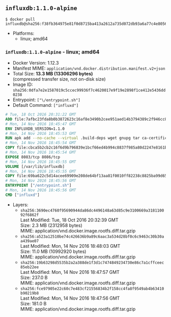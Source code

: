 ## `influxdb:1.1.0-alpine`

```console
$ docker pull influxdb@sha256:f38fb364975e81f0d8715ba413a2612a735d072db93a6a77c4e8056b7581bc84
```

-	Platforms:
	-	linux; amd64

### `influxdb:1.1.0-alpine` - linux; amd64

-	Docker Version: 1.12.3
-	Manifest MIME: `application/vnd.docker.distribution.manifest.v2+json`
-	Total Size: **13.3 MB (13306296 bytes)**  
	(compressed transfer size, not on-disk size)
-	Image ID: `sha256:0dfa7e2e1587019c5ccec99936f7c4620017e9f19e2898f1ce412e5436dd0238`
-	Entrypoint: `["\/entrypoint.sh"]`
-	Default Command: `["influxd"]`

```dockerfile
# Tue, 18 Oct 2016 20:31:22 GMT
ADD file:7afbc23fda8b0b3872623c16af8e3490b2cee951aed14b3794389c2f946cc8c7 in / 
# Mon, 14 Nov 2016 18:45:47 GMT
ENV INFLUXDB_VERSION=1.1.0
# Mon, 14 Nov 2016 18:45:53 GMT
RUN apk add --no-cache --virtual .build-deps wget gnupg tar ca-certificates &&     update-ca-certificates &&     gpg --keyserver hkp://ha.pool.sks-keyservers.net         --recv-keys 05CE15085FC09D18E99EFB22684A14CF2582E0C5 &&     wget -q https://dl.influxdata.com/influxdb/releases/influxdb-${INFLUXDB_VERSION}-static_linux_amd64.tar.gz.asc &&     wget -q https://dl.influxdata.com/influxdb/releases/influxdb-${INFLUXDB_VERSION}-static_linux_amd64.tar.gz &&     gpg --batch --verify influxdb-${INFLUXDB_VERSION}-static_linux_amd64.tar.gz.asc influxdb-${INFLUXDB_VERSION}-static_linux_amd64.tar.gz &&     mkdir -p /usr/src &&     tar -C /usr/src -xzf influxdb-${INFLUXDB_VERSION}-static_linux_amd64.tar.gz &&     rm -f /usr/src/influxdb-*/influxdb.conf &&     chmod +x /usr/src/influxdb-*/* &&     cp -a /usr/src/influxdb-*/* /usr/bin/ &&     rm -rf *.tar.gz* /usr/src /root/.gnupg &&     apk del .build-deps
# Mon, 14 Nov 2016 18:45:54 GMT
COPY file:cbca5b2cb2c16f6d9b796839e1bcf66ed4b994c8837f985a80d2247e8161bcc7 in /etc/influxdb/influxdb.conf 
# Mon, 14 Nov 2016 18:45:54 GMT
EXPOSE 8083/tcp 8086/tcp
# Mon, 14 Nov 2016 18:45:55 GMT
VOLUME [/var/lib/influxdb]
# Mon, 14 Nov 2016 18:45:55 GMT
COPY file:69ba622c5d14acee69909e208de64bf13aa81f0010ff82238c8825ba99d65290 in /entrypoint.sh 
# Mon, 14 Nov 2016 18:45:56 GMT
ENTRYPOINT ["/entrypoint.sh"]
# Mon, 14 Nov 2016 18:45:56 GMT
CMD ["influxd"]
```

-	Layers:
	-	`sha256:3690ec4760f95690944da86dc4496148a63d85c9e3100669a318110092f6862f`  
		Last Modified: Tue, 18 Oct 2016 20:32:39 GMT  
		Size: 2.3 MB (2312958 bytes)  
		MIME: application/vnd.docker.image.rootfs.diff.tar.gzip
	-	`sha256:a523a12510be74c426636b9a89c6aac3a534d28bf0c6c9463c30b30aa439ae07`  
		Last Modified: Mon, 14 Nov 2016 18:48:03 GMT  
		Size: 11.0 MB (10992920 bytes)  
		MIME: application/vnd.docker.image.rootfs.diff.tar.gzip
	-	`sha256:19b63298d5535b2a2a388de1f3d1c7474849234730e86c7a1cffceec85eb22ee`  
		Last Modified: Mon, 14 Nov 2016 18:47:57 GMT  
		Size: 237.0 B  
		MIME: application/vnd.docker.image.rootfs.diff.tar.gzip
	-	`sha256:fce97905e22c60c7e483cf21556834b2f158cc4fa8f9549ab4b63410b90219b8`  
		Last Modified: Mon, 14 Nov 2016 18:47:56 GMT  
		Size: 181.0 B  
		MIME: application/vnd.docker.image.rootfs.diff.tar.gzip
